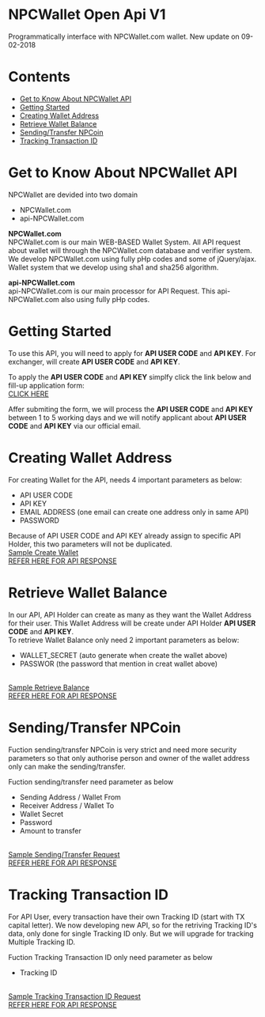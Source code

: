 # NPCWallet Open Api V1
Programmatically interface with NPCWallet.com wallet.
New update on 09-02-2018

# Contents
* <a href="#get-to-know-about-npcwallet-api">Get to Know About NPCWallet API</a>
* <a href="#getting-started">Getting Started</a>
* <a href="#creating-wallet-address">Creating Wallet Address</a>
* <a href="#retrieve-wallet-balance">Retrieve Wallet Balance</a>
* <a href="#sendingtransfer-npcoin">Sending/Transfer NPCoin</a>
* <a href="#tracking-transaction-id">Tracking Transaction ID</a>

# Get to Know About NPCWallet API
NPCWallet are devided into two domain
* NPCWallet.com
* api-NPCWallet.com

<b>NPCWallet.com</b>
<br>
NPCWallet.com is our main WEB-BASED Wallet System. All API request about wallet will through the NPCWallet.com database and verifier system. We develop NPCWallet.com using fully pHp codes and some of jQuery/ajax. Wallet system that we develop using sha1 and sha256 algorithm.

<b>api-NPCWallet.com</b>
<br>
api-NPCWallet.com is our main processor for API Request. This api-NPCWallet.com also using fully pHp codes.


# Getting Started
To use this API, you will need to apply for <b>API USER CODE</b> and <b>API KEY</b>. For exchanger, will create <b>API USER CODE</b> and <b>API KEY</b>.

To apply the <b>API USER CODE</b> and <b>API KEY</b> simplfy click the link below and fill-up application form:
<br>
<a href="https://docs.google.com/forms/d/e/1FAIpQLSe-tiyf0ffiowj7UrDlch1CZCxOuAtfEBLECUhTogsVXxLHhA/viewform?c=0&w=1">CLICK HERE</a>

Affer submiting the form, we will process the <b>API USER CODE</b> and <b>API KEY</b> between 1 to 5 working days and we will notify applicant about <b>API USER CODE</b> and <b>API KEY</b> via our official email.
  
# Creating Wallet Address
For creating Wallet for the API, needs 4 important parameters as below:
* API USER CODE
* API KEY
* EMAIL ADDRESS (one email can create one address only in same API)
* PASSWORD

Because of API USER CODE and API KEY already assign to specific API Holder, this two parameters will not be duplicated.
<br>
<a href="https://github.com/npcoincoreteam/NPCoin/blob/master/NPCWallet/OpenApiWallet/Sample-Create-Wallet.txt">Sample Create Wallet</a>
<br>
<a href="https://github.com/npcoincoreteam/NPCoin/blob/master/NPCWallet/OpenApiWallet/Create-Wallet.txt">REFER HERE FOR API RESPONSE</a>

# Retrieve Wallet Balance
In our API, API Holder can create as many as they want the Wallet Address for their user. This Wallet Address will be create under API Holder <b>API USER CODE</b> and <b>API KEY</b>.
<br>
To retrieve Wallet Balance only need 2 important parameters as below:
* WALLET_SECRET (auto generate when create the wallet above)
* PASSWOR (the password that mention in creat wallet above)
<br>
<a href="https://github.com/npcoincoreteam/NPCoin/blob/master/NPCWallet/OpenApiWallet/Sample-Retrieve-Balance.txt">Sample Retrieve Balance</a>
<br>
<a href="https://github.com/npcoincoreteam/NPCoin/blob/master/NPCWallet/OpenApiWallet/Retrieve-Balance.txt">REFER HERE FOR API RESPONSE</a>

# Sending/Transfer NPCoin
Fuction sending/transfer NPCoin is very strict and need more security parameters so that only authorise person and owner of the wallet address only can make the sending/transfer.

Fuction sending/transfer need parameter as below
* Sending Address / Wallet From
* Receiver Address / Wallet To
* Wallet Secret
* Password
* Amount to transfer
<br>
<a href="https://github.com/npcoincoreteam/NPCoin/blob/master/NPCWallet/OpenApiWallet/Sample-Request-Sending.txt">Sample Sending/Transfer Request</a>
<br>
<a href="https://github.com/npcoincoreteam/NPCoin/blob/master/NPCWallet/OpenApiWallet/Sending-Transfer-Response.txt">REFER HERE FOR API RESPONSE</a>

# Tracking Transaction ID
For API User, every transaction have their own Tracking ID (start with TX capital letter).
We now developing new API, so for the retriving Tracking ID's data, only done for single Tracking ID only. But we will upgrade for tracking Multiple Tracking ID.

Fuction Tracking Transaction ID only need parameter as below
* Tracking ID
<br>
<a href="https://github.com/npcoincoreteam/NPCoin/blob/master/NPCWallet/OpenApiWallet/Sample-Track-Tracking-ID.txt">Sample Tracking Transaction ID Request</a>
<br>
<a href="https://github.com/npcoincoreteam/NPCoin/blob/master/NPCWallet/OpenApiWallet/Track-Tracking-ID.txt">REFER HERE FOR API RESPONSE</a>

